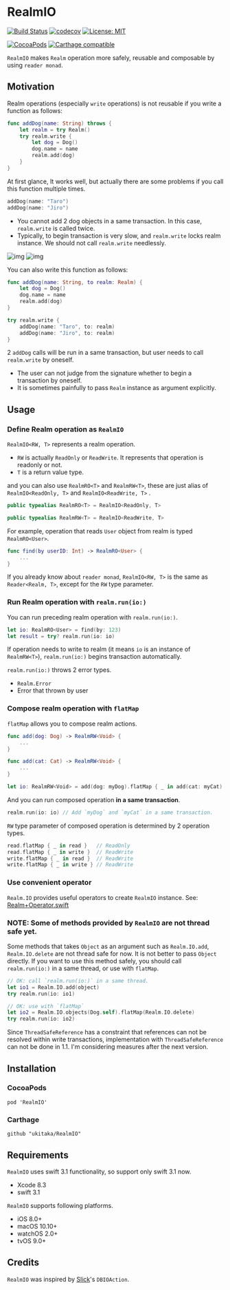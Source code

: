 # RealmIO

[![Build Status](https://travis-ci.org/ukitaka/RealmIO.svg?branch=master)](https://travis-ci.org/ukitaka/RealmIO)
[![codecov](https://codecov.io/gh/ukitaka/RealmIO/branch/master/graph/badge.svg)](https://codecov.io/gh/ukitaka/RealmIO)
[![License: MIT](https://img.shields.io/badge/License-MIT-yellow.svg)](https://opensource.org/licenses/MIT)

[![CocoaPods](https://img.shields.io/cocoapods/v/RealmIO.svg)]()
[![Carthage compatible](https://img.shields.io/badge/Carthage-compatible-4BC51D.svg?style=flat)](https://github.com/Carthage/Carthage)

`RealmIO` makes `Realm` operation more safely, reusable and composable by using `reader monad`.

## Motivation

Realm operations (especially `write` operations) is not reusable if you write a function as follows:

```swift
func addDog(name: String) throws {
    let realm = try Realm()
    try realm.write {
        let dog = Dog()
        dog.name = name
        realm.add(dog)
    }
}
``` 

At first glance, It works well, but actually there are some problems if you call this function multiple times.

```swift
addDog(name: "Taro")
addDog(name: "Jiro")
```

+ You cannot add 2 dog objects in a same transaction. In this case, `realm.write` is called twice.
+ Typically, to begin transaction is very slow, and `realm.write` locks realm instance.  We should not call `realm.write` needlessly.

![img](https://camo.githubusercontent.com/80325b8b7b367979e13528536fa036d5ef1c0d4f/68747470733a2f2f696d672e6573612e696f2f75706c6f6164732f70726f64756374696f6e2f6174746163686d656e74732f323234352f323031372f30352f32362f323838342f39343761326530392d343738662d343161622d616330302d3864663162393331383635612e706e67) ![img](https://camo.githubusercontent.com/3d48d89d7b463f885bb3ae39bfacf85c1851e174/68747470733a2f2f696d672e6573612e696f2f75706c6f6164732f70726f64756374696f6e2f6174746163686d656e74732f323234352f323031372f30352f32362f323838342f35663730353930362d393833622d343364312d396662622d3165303333616338336138392e706e67)

You can also write this function as follows:

```swift
func addDog(name: String, to realm: Realm) {
    let dog = Dog()
    dog.name = name
    realm.add(dog)
}
``` 

```swift
try realm.write {
    addDog(name: "Taro", to: realm)
    addDog(name: "Jiro", to: realm)
}
```

2 `addDog` calls will be run in a same transaction, but user needs to call `realm.write` by oneself. 
+ The user can not judge from the signature whether to begin a transaction by oneself.
+ It is sometimes painfully to pass `Realm` instance as argument explicitly.

## Usage

### Define Realm operation as `RealmIO`

`RealmIO<RW, T>` represents a realm operation.

+ `RW` is actually `ReadOnly` or `ReadWrite`. It represents that operation is readonly or not.
+ `T` is a return value type.

and you can also use `RealmRO<T>` and `RealmRW<T>`, these are just alias of `RealmIO<ReadOnly, T>` and `RealmIO<ReadWrite, T>` .

```swift
public typealias RealmRO<T> = RealmIO<ReadOnly, T>

public typealias RealmRW<T> = RealmIO<ReadWrite, T>
```

For example, operation that reads `User` object from realm is typed `RealmRO<User>`.

```swift
func find(by userID: Int) -> RealmRO<User> {
    ...
}
```

If you already know about `reader monad`, `RealmIO<RW, T>` is the same as `Reader<Realm, T>`, except for the `RW` type parameter.

### Run Realm operation with `realm.run(io:)`

You can run preceding realm operation with `realm.run(io:)`.

```swift
let io: RealmRO<User> = find(by: 123)
let result = try? realm.run(io: io)
```

If operation needs to write to realm (it means `io` is an instance of `RealmRW<T>`),
`realm.run(io:)` begins transaction automatically.

`realm.run(io:)` throws 2 error types.

+ `Realm.Error`
+ Error that thrown by user

### Compose realm operation with `flatMap`

`flatMap` allows you to compose realm actions.

```swift
func add(dog: Dog) -> RealmRW<Void> {
    ...
}

func add(cat: Cat) -> RealmRW<Void> {
    ...
}

let io: RealmRW<Void> = add(dog: myDog).flatMap { _ in add(cat: myCat) }
```

And you can run composed operation **in a same transaction**.

```swift
realm.run(io: io) // Add `myDog` and `myCat` in a same transaction.
```

`RW` type parameter of composed operation is determined by 2 operation types.
```swift
read.flatMap { _ in read }   // ReadOnly
read.flatMap { _ in write }  // ReadWrite
write.flatMap { _ in read }  // ReadWrite
write.flatMap { _ in write } // ReadWrite
```

### Use convenient operator

`Realm.IO` provides useful operators to create `RealmIO` instance.
See:  [Realm+Operator.swift](https://github.com/ukitaka/RealmIO/blob/master/Sources/Realm%2BOperator.swift)


### NOTE: Some of methods provided by `RealmIO` are not thread safe yet.

Some methods that takes `Object` as an argument such as `Realm.IO.add`, `Realm.IO.delete` are not thread safe for now. 
It is not better to pass `Object` directly. If you want to use this method safely, you should call `realm.run(io:)` in a same thread, or use with `flatMap`.

```swift
// OK: call `realm.run(io:)` in a same thread.
let io1 = Realm.IO.add(object)
try realm.run(io: io1)

// OK: use with `flatMap`
let io2 = Realm.IO.objects(Dog.self).flatMap(Realm.IO.delete)
try realm.run(io: io2)
```

Since `ThreadSafeReference` has a constraint that references can not be resolved within write transactions, implementation with `ThreadSafeReference` can not be done in 1.1. I'm considering measures after the next version.

## Installation

### CocoaPods

```
pod 'RealmIO'
```

### Carthage

```
github "ukitaka/RealmIO"
```

## Requirements

`RealmIO` uses swift 3.1 functionality, so support only swift 3.1 now.

+ Xcode 8.3
+ swift 3.1

`RealmIO` supports following platforms.

+ iOS 8.0+
+ macOS 10.10+
+ watchOS 2.0+
+ tvOS 9.0+

## Credits

`RealmIO` was inspired by [Slick](http://slick.lightbend.com/)'s `DBIOAction`.
